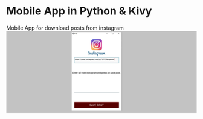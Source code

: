 # Mobile App in Python & Kivy
Mobile App for download posts from instagram 
![alt text](screen.png)

